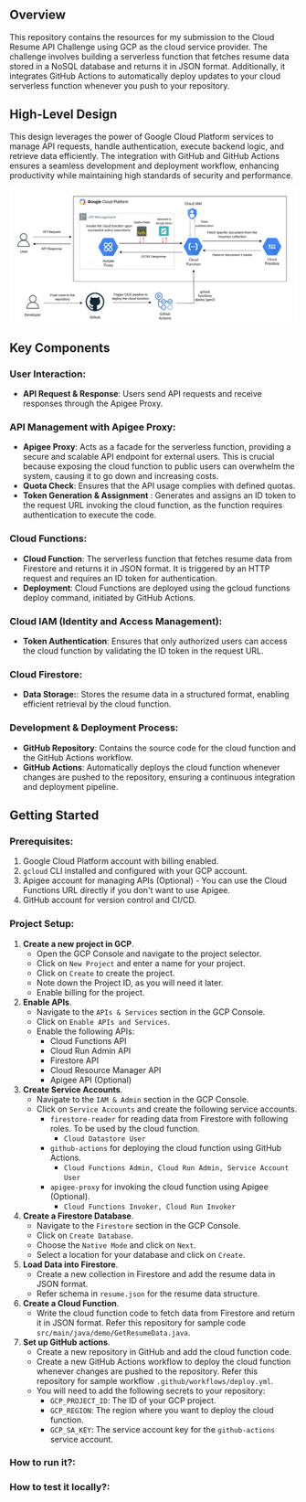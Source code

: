 ## Overview
This repository contains the resources for my submission to the Cloud Resume API Challenge using GCP as the cloud service provider. The challenge involves building a serverless function that fetches resume data stored in a NoSQL database and returns it in JSON format. Additionally, it integrates GitHub Actions to automatically deploy updates to your cloud serverless function whenever you push to your repository.

## High-Level Design
This design leverages the power of Google Cloud Platform services to manage API requests, handle authentication, execute backend logic, and retrieve data efficiently. The integration with GitHub and GitHub Actions ensures a seamless development and deployment workflow, enhancing productivity while maintaining high standards of security and performance.

![Architecture Diagram](./images/gcp-hld.png)

## Key Components
### **User Interaction**:
   - **API Request & Response**: Users send API requests and receive responses through the Apigee Proxy.
### **API Management with Apigee Proxy**:
   - **Apigee Proxy**: Acts as a facade for the serverless function, providing a secure and scalable API endpoint for external users. This is crucial because exposing the cloud function to public users can overwhelm the system, causing it to go down and increasing costs. 
   - **Quota Check**: Ensures that the API usage complies with defined quotas.
   - **Token Generation & Assignment** : Generates and assigns an ID token to the request URL invoking the cloud function, as the function requires authentication to execute the code. 
### **Cloud Functions**:
   - **Cloud Function**: The serverless function that fetches resume data from Firestore and returns it in JSON format. It is triggered by an HTTP request and requires an ID token for authentication.
   - **Deployment**: Cloud Functions are deployed using the gcloud functions deploy command, initiated by GitHub Actions.
### **Cloud IAM (Identity and Access Management)**:
   - **Token Authentication**: Ensures that only authorized users can access the cloud function by validating the ID token in the request URL.
### **Cloud Firestore**:
   - **Data Storage:**: Stores the resume data in a structured format, enabling efficient retrieval by the cloud function.
### **Development & Deployment Process**:
   - **GitHub Repository**: Contains the source code for the cloud function and the GitHub Actions workflow.
   - **GitHub Actions**: Automatically deploys the cloud function whenever changes are pushed to the repository, ensuring a continuous integration and deployment pipeline.

## Getting Started
### **Prerequisites**:
1. Google Cloud Platform account with billing enabled.
2. `gcloud` CLI installed and configured with your GCP account.
3. Apigee account for managing APIs (Optional) - You can use the Cloud Functions URL directly if you don't want to use Apigee.
4. GitHub account for version control and CI/CD.
### **Project Setup**:
1. **Create a new project in GCP**.
   - Open the GCP Console and navigate to the project selector.
   - Click on `New Project` and enter a name for your project.
   - Click on `Create` to create the project.
   - Note down the Project ID, as you will need it later.
   - Enable billing for the project.
2. **Enable APIs**.
   - Navigate to the `APIs & Services` section in the GCP Console.
   - Click on `Enable APIs and Services`.
   - Enable the following APIs:
     - Cloud Functions API
     - Cloud Run Admin API
     - Firestore API
     - Cloud Resource Manager API
     - Apigee API (Optional)
3. **Create Service Accounts**.
    - Navigate to the `IAM & Admin` section in the GCP Console.
    - Click on `Service Accounts` and create the following service accounts.
        - `firestore-reader` for reading data from Firestore with following roles. To be used by the cloud function.
            - `Cloud Datastore User`
        - `github-actions` for deploying the cloud function using GitHub Actions.
            - `Cloud Functions Admin, Cloud Run Admin, Service Account User`
        - `apigee-proxy` for invoking the cloud function using Apigee (Optional).
            - `Cloud Functions Invoker, Cloud Run Invoker`
4. **Create a Firestore Database**.
   - Navigate to the `Firestore` section in the GCP Console.
   - Click on `Create Database`.
   - Choose the `Native Mode` and click on `Next`.
   - Select a location for your database and click on `Create`.
5. **Load Data into Firestore**.
   - Create a new collection in Firestore and add the resume data in JSON format.
   - Refer schema in `resume.json` for the resume data structure.
6. **Create a Cloud Function**.
   - Write the cloud function code to fetch data from Firestore and return it in JSON format. Refer this repository for sample code `src/main/java/demo/GetResumeData.java`.
7. **Set up GitHub actions**.
   - Create a new repository in GitHub and add the cloud function code.
   - Create a new GitHub Actions workflow to deploy the cloud function whenever changes are pushed to the repository. Refer this repository for sample workflow `.github/workflows/deploy.yml`.
   - You will need to add the following secrets to your repository:
     - `GCP_PROJECT_ID`: The ID of your GCP project.
     - `GCP_REGION`: The region where you want to deploy the cloud function.
     - `GCP_SA_KEY`: The service account key for the `github-actions` service account.
### **How to run it?**:
### **How to test it locally?**:
